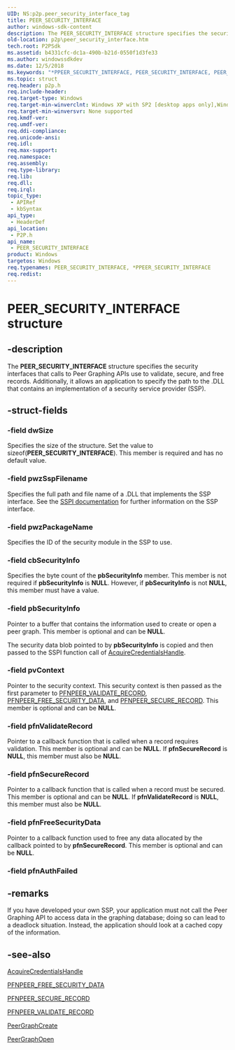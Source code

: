 ```yaml
---
UID: NS:p2p.peer_security_interface_tag
title: PEER_SECURITY_INTERFACE
author: windows-sdk-content
description: The PEER_SECURITY_INTERFACE structure specifies the security interfaces that calls to Peer Graphing APIs use to validate, secure, and free records.
old-location: p2p\peer_security_interface.htm
tech.root: P2PSdk
ms.assetid: b4331cfc-dc1a-490b-b21d-0550f1d3fe33
ms.author: windowssdkdev
ms.date: 12/5/2018
ms.keywords: "*PPEER_SECURITY_INTERFACE, PEER_SECURITY_INTERFACE, PEER_SECURITY_INTERFACE structure [Peer Networking], PPEER_SECURITY_INTERFACE, PPEER_SECURITY_INTERFACE structure pointer [Peer Networking], p2p.peer_security_interface, p2p/PPEER_SECURITY_INTERFACE, p2p/peer_security_interface_tag"
ms.topic: struct
req.header: p2p.h
req.include-header: 
req.target-type: Windows
req.target-min-winverclnt: Windows XP with SP2 [desktop apps only],Windows XP with SP1 with the Advanced Networking Pack forWindows XP
req.target-min-winversvr: None supported
req.kmdf-ver: 
req.umdf-ver: 
req.ddi-compliance: 
req.unicode-ansi: 
req.idl: 
req.max-support: 
req.namespace: 
req.assembly: 
req.type-library: 
req.lib: 
req.dll: 
req.irql: 
topic_type:
 - APIRef
 - kbSyntax
api_type:
 - HeaderDef
api_location:
 - P2P.h
api_name:
 - PEER_SECURITY_INTERFACE
product: Windows
targetos: Windows
req.typenames: PEER_SECURITY_INTERFACE, *PPEER_SECURITY_INTERFACE
req.redist: 
---
```


# PEER_SECURITY_INTERFACE structure


## -description


The <b>PEER_SECURITY_INTERFACE</b> structure specifies the security interfaces that calls to Peer Graphing APIs use to validate, secure, and free records.  Additionally, it allows an application to specify the path to the .DLL that contains an implementation of a security service provider (SSP).


## -struct-fields




### -field dwSize

Specifies the size of the structure. Set the value to   sizeof(<b>PEER_SECURITY_INTERFACE</b>). This member is required and has no default value.


### -field pwzSspFilename

Specifies the full path and file name of a .DLL that  implements the SSP interface. See the <a href="https://msdn.microsoft.com/2d72b1bc-4687-4672-9644-85ad9b197a72">SSPI documentation</a> for further information on the SSP interface.


### -field pwzPackageName

Specifies the ID of the security module in the SSP to use.


### -field cbSecurityInfo

Specifies the byte count of the <b>pbSecurityInfo</b> member.	This member is not required if <b>pbSecurityInfo</b> is <b>NULL</b>.  However, if <b>pbSecurityInfo</b> is not <b>NULL</b>, this member must have a value.


### -field pbSecurityInfo

Pointer to a buffer that contains the information  used to create or open a peer graph. This member is optional and can be <b>NULL</b>.

The security data blob pointed to by <b>pbSecurityInfo</b> is  copied and then passed to the SSPI function call of <a href="https://msdn.microsoft.com/2d72b1bc-4687-4672-9644-85ad9b197a72">AcquireCredentialsHandle</a>. 


### -field pvContext

Pointer to the security context. This security context is then passed as the first parameter to <a href="https://msdn.microsoft.com/5d81f09b-e46b-43e6-b0a8-ed7c236f2968">PFNPEER_VALIDATE_RECORD</a>, <a href="https://msdn.microsoft.com/aa340e32-6d7f-4218-b120-8c352fdbda0f">PFNPEER_FREE_SECURITY_DATA</a>, and <a href="https://msdn.microsoft.com/454b40f6-a7de-4b59-ae35-a809c4510133">PFNPEER_SECURE_RECORD</a>. This member is optional and can be <b>NULL</b>.


### -field pfnValidateRecord

Pointer to a callback function that is called when a record requires validation. This member is optional and can be <b>NULL</b>. If <b>pfnSecureRecord</b> is <b>NULL</b>, this member must also be <b>NULL</b>.


### -field pfnSecureRecord

Pointer to a callback function that is called when a record must be secured. This member is optional and can be <b>NULL</b>. If <b>pfnValidateRecord</b> is <b>NULL</b>, this member must also be <b>NULL</b>.


### -field pfnFreeSecurityData

Pointer to a callback function used to free any data allocated by the callback pointed to by <b>pfnSecureRecord</b>. This member is optional and can be <b>NULL</b>.


### -field pfnAuthFailed

 




## -remarks



If you have developed your own SSP, your application must not call the Peer Graphing API to access data in the graphing database; doing so can lead to a deadlock situation.  Instead, the application should look at a cached copy of the information.




## -see-also




<a href="https://msdn.microsoft.com/2d72b1bc-4687-4672-9644-85ad9b197a72">AcquireCredentialsHandle</a>



<a href="https://msdn.microsoft.com/aa340e32-6d7f-4218-b120-8c352fdbda0f">PFNPEER_FREE_SECURITY_DATA</a>



<a href="https://msdn.microsoft.com/454b40f6-a7de-4b59-ae35-a809c4510133">PFNPEER_SECURE_RECORD</a>



<a href="https://msdn.microsoft.com/5d81f09b-e46b-43e6-b0a8-ed7c236f2968">PFNPEER_VALIDATE_RECORD</a>



<a href="https://msdn.microsoft.com/62e3ec57-378c-4322-9ad4-a40d98e03dab">PeerGraphCreate</a>



<a href="https://msdn.microsoft.com/a34656f1-3e29-4bcb-a8a7-0eed19368184">PeerGraphOpen</a>
 

 

